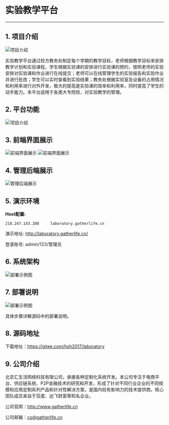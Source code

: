 # 实验教学平台
---

## 1. 项目介绍

![项目介绍](http://www.gatherlife.cn/images/laboratory/1.png)

实验教学平台通过校方教务处制定每个学期的教学目标，老师根据教学目标来安排教学计划和实验课程，学生根据实验课的安排进行实验课的预约，按照老师的实验安排对实验课和作业进行在线提交；老师可以在线管理学生的实验报告和实验作业并进行批改；学生可以实时查看到实验结果；教务处根据实验室及设备的占用情况和利用率进行对外开发，极大的提高是实验课的效率和利用率，同时提高了学生的动手能力。本平台适用于各类大专院校，对实验教学的管理。

## 2. 平台功能

![项目介绍](http://www.gatherlife.cn/images/laboratory/2.png)

## 3. 前端界面展示

![前端界面展示](http://www.gatherlife.cn/images/laboratory/5.png)
![前端界面展示](http://www.gatherlife.cn/images/laboratory/6.png)

## 4. 管理后端展示

![管理后端展示](http://www.gatherlife.cn/images/laboratory/4.png)

## 5. 演示环境

**Host配置:**

	218.247.143.208		laboratory.gatherlife.cn

演示地址: <http://laboratory.gatherlife.cn/>

登录账号: admin/123/管理员

## 6. 系统架构

![部署示例图](http://www.gatherlife.cn/images/laboratory/00.png)

## 7. 部署说明

![部署示例图](http://www.gatherlife.cn/images/laboratory/01.png)

具体步骤详解源码中的部署说明。

## 8. 源码地址

下载地址：<https://gitee.com/hsh2017/laboratory>

## 9. 公司介绍

北京汇生活网络科技有限公司，承接各种定制化系统开发。本公司专注于电商平台、供应链系统、P2P金融技术的研究和开发，形成了针对不同行业企业的不同规模和应用定制系列产品和针对性解决方案，是国内较有影响力的技术提供商。核心团队成员来自于百度、达飞财富等知名企业。

公司官网：<http://www.gatherlife.cn>

公司邮箱：<cs@gatherlife.cn>

